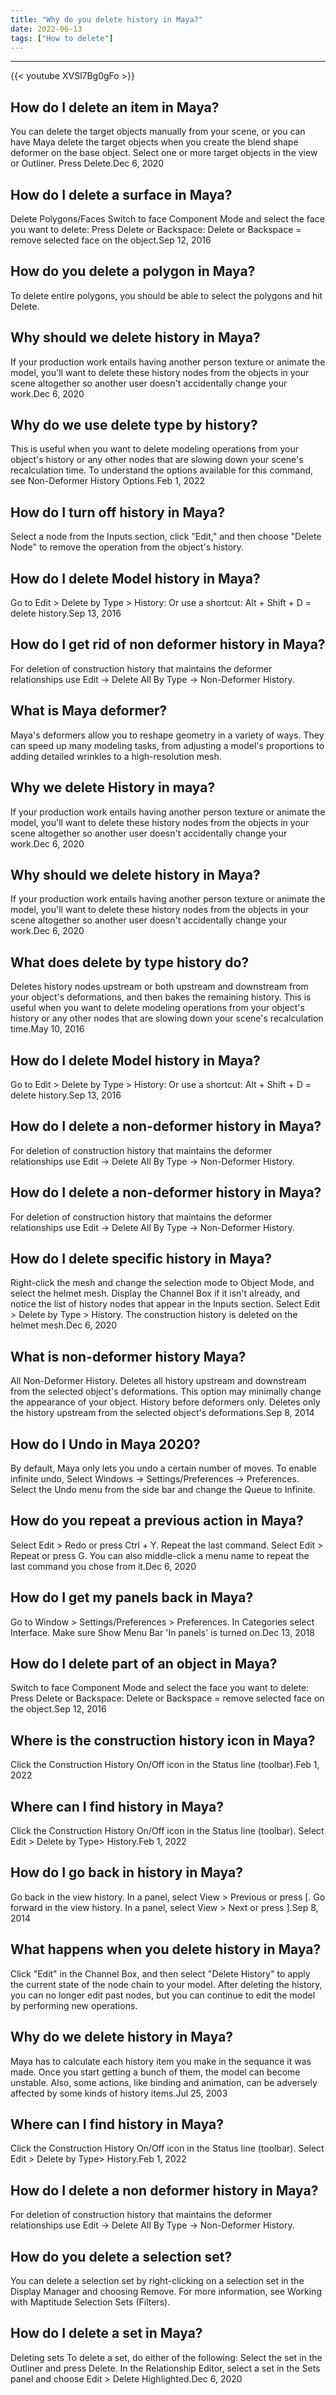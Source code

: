 ```yaml
---
title: "Why do you delete history in Maya?"
date: 2022-06-13
tags: ["How to delete"]
---
```


---
{{< youtube XVSl7Bg0gFo >}}
## How do I delete an item in Maya?
You can delete the target objects manually from your scene, or you can have Maya delete the target objects when you create the blend shape deformer on the base object. Select one or more target objects in the view or Outliner. Press Delete.Dec 6, 2020

## How do I delete a surface in Maya?
Delete Polygons/Faces Switch to face Component Mode and select the face you want to delete: Press Delete or Backspace: Delete or Backspace = remove selected face on the object.Sep 12, 2016

## How do you delete a polygon in Maya?
To delete entire polygons, you should be able to select the polygons and hit Delete.

## Why should we delete history in Maya?
If your production work entails having another person texture or animate the model, you'll want to delete these history nodes from the objects in your scene altogether so another user doesn't accidentally change your work.Dec 6, 2020

## Why do we use delete type by history?
This is useful when you want to delete modeling operations from your object's history or any other nodes that are slowing down your scene's recalculation time. To understand the options available for this command, see Non-Deformer History Options.Feb 1, 2022

## How do I turn off history in Maya?
Select a node from the Inputs section, click "Edit," and then choose "Delete Node" to remove the operation from the object's history.

## How do I delete Model history in Maya?
Go to Edit > Delete by Type > History: Or use a shortcut: Alt + Shift + D = delete history.Sep 13, 2016

## How do I get rid of non deformer history in Maya?
For deletion of construction history that maintains the deformer relationships use Edit → Delete All By Type → Non-Deformer History.

## What is Maya deformer?
Maya's deformers allow you to reshape geometry in a variety of ways. They can speed up many modeling tasks, from adjusting a model's proportions to adding detailed wrinkles to a high-resolution mesh.

## Why we delete History in maya?
If your production work entails having another person texture or animate the model, you'll want to delete these history nodes from the objects in your scene altogether so another user doesn't accidentally change your work.Dec 6, 2020

## Why should we delete history in Maya?
If your production work entails having another person texture or animate the model, you'll want to delete these history nodes from the objects in your scene altogether so another user doesn't accidentally change your work.Dec 6, 2020

## What does delete by type history do?
Deletes history nodes upstream or both upstream and downstream from your object's deformations, and then bakes the remaining history. This is useful when you want to delete modeling operations from your object's history or any other nodes that are slowing down your scene's recalculation time.May 10, 2016

## How do I delete Model history in Maya?
Go to Edit > Delete by Type > History: Or use a shortcut: Alt + Shift + D = delete history.Sep 13, 2016

## How do I delete a non-deformer history in Maya?
For deletion of construction history that maintains the deformer relationships use Edit → Delete All By Type → Non-Deformer History.

## How do I delete a non-deformer history in Maya?
For deletion of construction history that maintains the deformer relationships use Edit → Delete All By Type → Non-Deformer History.

## How do I delete specific history in Maya?
Right-click the mesh and change the selection mode to Object Mode, and select the helmet mesh. Display the Channel Box if it isn't already, and notice the list of history nodes that appear in the Inputs section. Select Edit > Delete by Type > History. The construction history is deleted on the helmet mesh.Dec 6, 2020

## What is non-deformer history Maya?
All Non-Deformer History. Deletes all history upstream and downstream from the selected object's deformations. This option may minimally change the appearance of your object. History before deformers only. Deletes only the history upstream from the selected object's deformations.Sep 8, 2014

## How do I Undo in Maya 2020?
By default, Maya only lets you undo a certain number of moves. To enable infinite undo, Select Windows → Settings/Preferences → Preferences. Select the Undo menu from the side bar and change the Queue to Infinite.

## How do you repeat a previous action in Maya?
Select Edit > Redo or press Ctrl + Y. Repeat the last command. Select Edit > Repeat or press G. You can also middle-click a menu name to repeat the last command you chose from it.Dec 6, 2020

## How do I get my panels back in Maya?
Go to Window > Settings/Preferences > Preferences. In Categories select Interface. Make sure Show Menu Bar 'In panels' is turned on.Dec 13, 2018

## How do I delete part of an object in Maya?
Switch to face Component Mode and select the face you want to delete: Press Delete or Backspace: Delete or Backspace = remove selected face on the object.Sep 12, 2016

## Where is the construction history icon in Maya?
Click the Construction History On/Off icon in the Status line (toolbar).Feb 1, 2022

## Where can I find history in Maya?
Click the Construction History On/Off icon in the Status line (toolbar). Select Edit > Delete by Type> History.Feb 1, 2022

## How do I go back in history in Maya?
Go back in the view history. In a panel, select View > Previous or press [. Go forward in the view history. In a panel, select View > Next or press ].Sep 8, 2014

## What happens when you delete history in Maya?
Click "Edit" in the Channel Box, and then select "Delete History" to apply the current state of the node chain to your model. After deleting the history, you can no longer edit past nodes, but you can continue to edit the model by performing new operations.

## Why do we delete history in Maya?
Maya has to calculate each history item you make in the sequance it was made. Once you start getting a bunch of them, the model can become unstable. Also, some actions, like binding and animation, can be adversely affected by some kinds of history items.Jul 25, 2003

## Where can I find history in Maya?
Click the Construction History On/Off icon in the Status line (toolbar). Select Edit > Delete by Type> History.Feb 1, 2022

## How do I delete a non deformer history in Maya?
For deletion of construction history that maintains the deformer relationships use Edit → Delete All By Type → Non-Deformer History.

## How do you delete a selection set?
You can delete a selection set by right-clicking on a selection set in the Display Manager and choosing Remove. For more information, see Working with Maptitude Selection Sets (Filters).

## How do I delete a set in Maya?
Deleting sets To delete a set, do either of the following: Select the set in the Outliner and press Delete. In the Relationship Editor, select a set in the Sets panel and choose Edit > Delete Highlighted.Dec 6, 2020


